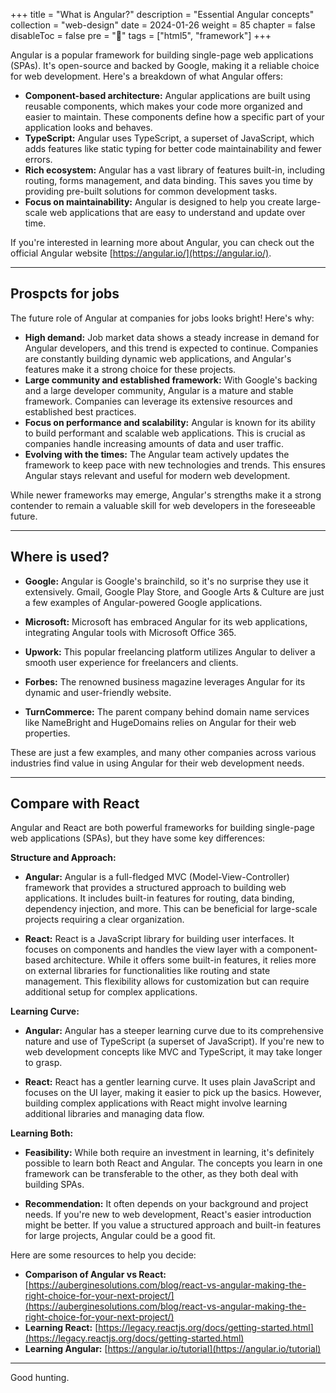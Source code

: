 +++
title = "What is Angular?"
description = "Essential Angular concepts"
collection = "web-design"
date =  2024-01-26
weight = 85
chapter = false
disableToc = false
pre = "<b>📜</b>"
tags = ["html5", "framework"]
+++

Angular is a popular framework for building single-page web applications (SPAs). It's open-source and backed by Google, making it a reliable choice for web development. Here's a breakdown of what Angular offers:

* **Component-based architecture:** Angular applications are built using reusable components, which makes your code more organized and easier to maintain.  These components  define how a specific part of your application looks and behaves.
* **TypeScript:** Angular uses TypeScript, a superset of JavaScript, which adds features like static typing for better code maintainability and fewer errors.
* **Rich ecosystem:** Angular has a vast library of features built-in, including routing, forms management, and data binding. This saves you time by providing pre-built solutions for common development tasks.
* **Focus on maintainability:** Angular is designed to help you create large-scale web applications that are easy to understand and update over time.

If you're interested in learning more about Angular, you can check out the official Angular website [https://angular.io/](https://angular.io/).

---

## Prospcts for jobs

The future role of Angular at companies for jobs looks bright! Here's why:

* **High demand:**  Job market data shows a steady increase in demand for Angular developers, and this trend is expected to continue. Companies are constantly building dynamic web applications, and Angular's features make it a strong choice for these projects.  
* **Large community and established framework:** With Google's backing and a large developer community, Angular is a mature and stable framework. Companies can leverage its extensive resources and established best practices.
* **Focus on performance and scalability:** Angular is known for its ability to build performant and scalable web applications. This is crucial as companies handle increasing amounts of data and user traffic.
* **Evolving with the times:** The Angular team actively updates the framework to keep pace with new technologies and trends. This ensures Angular stays relevant and useful for modern web development.

While newer frameworks may emerge, Angular's strengths make it a strong contender to remain a valuable skill for web developers in the foreseeable future.

---

## Where is used?

* **Google:**  Angular is Google's brainchild, so it's no surprise they use it extensively. Gmail, Google Play Store, and Google Arts & Culture are just a few examples of Angular-powered Google applications.

* **Microsoft:**  Microsoft has embraced Angular for its web applications, integrating Angular tools with Microsoft Office 365.

* **Upwork:** This popular freelancing platform utilizes Angular to deliver a smooth user experience for freelancers and clients.

* **Forbes:** The renowned business magazine leverages Angular for its dynamic and user-friendly website.

* **TurnCommerce:** The parent company behind domain name services like NameBright and HugeDomains relies on Angular for their web properties. 

These are just a few examples, and many other companies across various industries find value in using Angular for their web development needs.

---

## Compare with React

Angular and React are both powerful frameworks for building single-page web applications (SPAs), but they have some key differences:

**Structure and Approach:**

* **Angular:** Angular is a full-fledged MVC (Model-View-Controller) framework that provides a structured approach to building web applications. It includes built-in features for routing, data binding, dependency injection, and more. This can be beneficial for large-scale projects requiring a clear organization.

* **React:** React is a JavaScript library for building user interfaces. It focuses on components and handles the view layer with a component-based architecture. While it offers some built-in features, it relies more on external libraries for functionalities like routing and state management. This flexibility allows for customization but can require additional setup for complex applications.

**Learning Curve:**

* **Angular:** Angular has a steeper learning curve due to its comprehensive nature and use of TypeScript (a superset of JavaScript). If you're new to web development concepts like MVC and TypeScript, it may take longer to grasp.

* **React:** React has a gentler learning curve. It uses plain JavaScript and focuses on the UI layer, making it easier to pick up the basics. However, building complex applications with React might involve learning additional libraries and managing data flow.

**Learning Both:**

* **Feasibility:** While both require an investment in learning, it's definitely possible to learn both React and Angular. The concepts you learn in one framework can be transferable to the other, as they both deal with building SPAs.

* **Recommendation:** It often depends on your background and project needs. If you're new to web development, React's easier introduction might be better. If you value a structured approach and built-in features for large projects, Angular could be a good fit.

Here are some resources to help you decide:

* **Comparison of Angular vs React:** [https://auberginesolutions.com/blog/react-vs-angular-making-the-right-choice-for-your-next-project/](https://auberginesolutions.com/blog/react-vs-angular-making-the-right-choice-for-your-next-project/)
* **Learning React:** [https://legacy.reactjs.org/docs/getting-started.html](https://legacy.reactjs.org/docs/getting-started.html)
* **Learning Angular:** [https://angular.io/tutorial](https://angular.io/tutorial)

----

Good hunting.